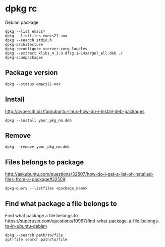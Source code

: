 # dpkg rc

Debian package

    dpkg --list emacs*
    dpkg --listfiles emacs21-nox
    dpkg --search stdio.h
    dpkg-architecture
    dpkg-reconfigure xserver-xorg locales
    dpkg --extract xlibs_4.3.0.dfsg.1-14sarge7_all.deb ./
    dpkg-scanpackages

## Package version

    dpkg --status emacs21-nox

## Install

<http://cyberciti.biz/faq/ubuntu-linux-how-do-i-install-deb-packages>

    dpkg --install your_pkg_nm.deb

## Remove

    dpkg --remove your_pkg_nm.deb

## Files belongs to package

<http://askubuntu.com/questions/32507/how-do-i-get-a-list-of-installed-files-from-a-package#32509>

    dpkg-query --listfiles <package_name>

## Find what package a file belongs to

Find what package a file belongs to
<https://superuser.com/questions/10997/find-what-package-a-file-belongs-to-in-ubuntu-debian>

    dpkg --search path/to/file
    apt-file search path/to/file
